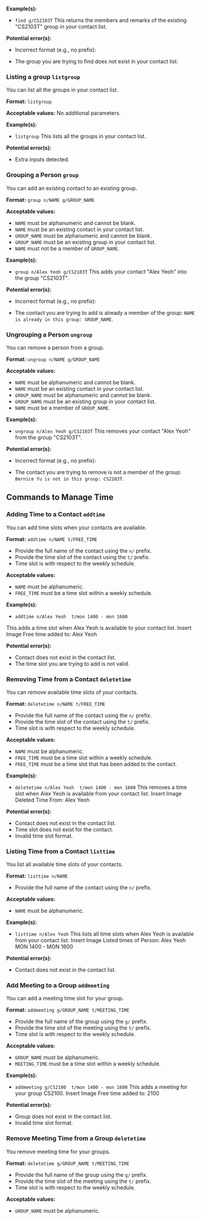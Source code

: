 **Example(s):**
- `find g/CS2103T`
  This returns the members and remarks of the existing "CS2103T" group in your contact list.


**Potential error(s):**
- Incorrect format (e.g., no prefix):


- The group you are trying to find does not exist in your contact list:




### Listing a group `listgroup`
You can list all the groups in your contact list.


**Format:** `listgroup`


**Acceptable values:**
No additional parameters.


**Example(s):**
- `listgroup`
  This lists all the groups in your contact list.


**Potential error(s):**
- Extra inputs detected.


### Grouping a Person `group`
You can add an existing contact to an existing group.


**Format:** `group n/NAME g/GROUP_NAME`


**Acceptable values:**
- `NAME` must be alphanumeric and cannot be blank.
- `NAME` must be an existing contact in your contact list.
- `GROUP_NAME` must be alphanumeric and cannot be blank.
- `GROUP_NAME` must be an existing group in your contact list.
- `NAME` must not be a member of `GROUP_NAME`.


**Example(s):**
- `group n/Alex Yeoh g/CS2103T`
  This adds your contact "Alex Yeoh" into the group "CS2103T".


**Potential error(s):**
- Incorrect format (e.g., no prefix):


- The contact you are trying to add is already a member of the group: `NAME is already in this group: GROUP_NAME`.


### Ungrouping a Person `ungroup`
You can remove a person from a group.


**Format:** `ungroup n/NAME g/GROUP_NAME`


**Acceptable values:**
- `NAME` must be alphanumeric and cannot be blank.
- `NAME` must be an existing contact in your contact list.
- `GROUP_NAME` must be alphanumeric and cannot be blank.
- `GROUP_NAME` must be an existing group in your contact list.
- `NAME` must be a member of `GROUP_NAME`.


**Example(s):**
- `ungroup n/Alex Yeoh g/CS2103T`
  This removes your contact "Alex Yeoh" from the group "CS2103T".


**Potential error(s):**
- Incorrect format (e.g., no prefix):


- The contact you are trying to remove is not a member of the group: `Bernice Yu is not in this group: CS2103T`.


## Commands to Manage Time


### Adding Time to a Contact `addtime`
You can add time slots when your contacts are available.


**Format:** `addtime n/NAME t/FREE_TIME`
- Provide the full name of the contact using the `n/` prefix.
- Provide the time slot of the contact using the `t/` prefix.
- Time slot is with respect to the weekly schedule.


**Acceptable values:**
- `NAME` must be alphanumeric.
- `FREE_TIME` must be a time slot within a weekly schedule.


**Example(s):**
- `addtime n/Alex Yeoh  t/mon 1400 - mon 1600`

This adds a time slot when Alex Yeoh is available to your contact list.
Insert Image
Free time added to: Alex Yeoh


**Potential error(s):**
- Contact does not exist in the contact list.
- The time slot you are trying to add is not valid.


### Removing Time from a Contact `deletetime`
You can remove available time slots of your contacts.


**Format:** `deletetime n/NAME t/FREE_TIME`
- Provide the full name of the contact using the `n/` prefix.
- Provide the time slot of the contact using the `t/` prefix.
- Time slot is with respect to the weekly schedule.


**Acceptable values:**
- `NAME` must be alphanumeric.
- `FREE_TIME` must be a time slot within a weekly schedule.
- `FREE_TIME` must be a time slot that has been added to the contact.


**Example(s):**
- `deletetime n/Alex Yeoh  t/mon 1400 - mon 1600`
  This removes a time slot when Alex Yeoh is available from your contact list.
  Insert Image
  Deleted Time From: Alex Yeoh


**Potential error(s):**
- Contact does not exist in the contact list.
- Time slot does not exist for the contact.
- Invalid time slot format.


### Listing Time from a Contact `listtime`
You list all available time slots of your contacts.


**Format:** `listtime n/NAME`
- Provide the full name of the contact using the `n/` prefix.


**Acceptable values:**
- `NAME` must be alphanumeric.


**Example(s):**
- `listtime n/Alex Yeoh`
  This lists all time slots when Alex Yeoh is available from your contact list.
  Insert Image
  Listed times of Person: Alex Yeoh
  MON 1400 - MON 1600


**Potential error(s):**
- Contact does not exist in the contact list.


### Add Meeting to a Group `addmeeting`
You can add a meeting time slot for your group.


**Format:** `addmeeting g/GROUP_NAME t/MEETING_TIME`
- Provide the full name of the group using the `g/` prefix.
- Provide the time slot of the meeting using the `t/` prefix.
- Time slot is with respect to the weekly schedule.


**Acceptable values:**
- `GROUP_NAME` must be alphanumeric.
- `MEETING_TIME` must be a time slot within a weekly schedule.


**Example(s):**
- `addmeeting g/CS2100  t/mon 1400 - mon 1600`
  This adds a meeting for your group CS2100.
  Insert Image
  Free time added to: 2100


**Potential error(s):**
- Group does not exist in the contact list.
- Invalid time slot format.


### Remove Meeting Time from a Group `deletetime`
You remove meeting time for your groups.


**Format:** `deletetime g/GROUP_NAME t/MEETING_TIME`
- Provide the full name of the group using the `g/` prefix.
- Provide the time slot of the meeting using the `t/` prefix.
- Time slot is with respect to the weekly schedule.


**Acceptable values:**
- `GROUP_NAME` must be alphanumeric.
